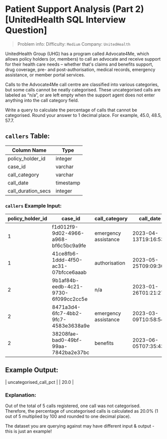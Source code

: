 # Patient Support Analysis (Part 2) [UnitedHealth SQL Interview Question]

> Problem info:
> Difficulty: `Medium`
> Company: `UnitedHealth`

UnitedHealth Group (UHG) has a program called Advocate4Me, which allows policy holders (or, members) to call an advocate and receive support for their health care needs – whether that's claims and benefits support, drug coverage, pre- and post-authorisation, medical records, emergency assistance, or member portal services.

Calls to the Advocate4Me call centre are classified into various categories, but some calls cannot be neatly categorised. These uncategorised calls are labeled as “n/a”, or are left empty when the support agent does not enter anything into the call category field.

Write a query to calculate the percentage of calls that cannot be categorised. Round your answer to 1 decimal place. For example, 45.0, 48.5, 57.7.

## `callers` Table:

| Column Name | Type |
| --- | --- |
| policy_holder_id | integer |
| case_id | varchar |
| call_category | varchar |
| call_date | timestamp |
| call_duration_secs | integer |

### `callers` Example Input:

| policy_holder_id | case_id | call_category | call_date | call_duration_secs |
| --- | --- | --- | --- | --- |
| 1 | f1d012f9-9d02-4966-a968-bf6c5bc9a9fe | emergency assistance | 2023-04-13T19:16:53Z | 144 |
| 1 | 41ce8fb6-1ddd-4f50-ac31-07bfcce6aaab | authorisation | 2023-05-25T09:09:30Z | 815 |
| 2 | 9b1af84b-eedb-4c21-9730-6f099cc2cc5e | n/a | 2023-01-26T01:21:27Z | 992 |
| 2 | 8471a3d4-6fc7-4bb2-9fc7-4583e3638a9e | emergency assistance | 2023-03-09T10:58:54Z | 128 |
| 2 | 38208fae-bad0-49bf-99aa-7842ba2e37bc | benefits | 2023-06-05T07:35:43Z | 619 |

## Example Output:

| uncategorised_call_pct |
| 20.0 |

### Explanation:

Out of the total of 5 calls registered, one call was not categorised. Therefore, the percentage of uncategorised calls is calculated as 20.0% (1 out of 5 multiplied by 100 and rounded to one decimal place).

The dataset you are querying against may have different input & output - this is just an example!